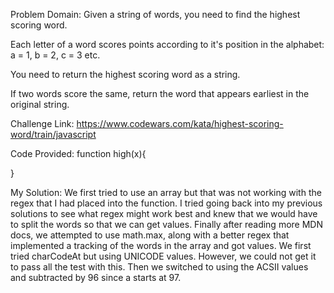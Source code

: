 Problem Domain: 
Given a string of words, you need to find the highest scoring word.

Each letter of a word scores points according to it's position in the alphabet: a = 1, b = 2, c = 3 etc.

You need to return the highest scoring word as a string.

If two words score the same, return the word that appears earliest in the original string.


Challenge Link: 
https://www.codewars.com/kata/highest-scoring-word/train/javascript

Code Provided:
function high(x){

}



My Solution: We first tried to use an array but that was not working with the regex that I had placed into the function. I tried going back into my previous solutions to see what regex might work best and knew that we would have to split the words so that we can get values. Finally after reading more MDN docs, we attempted to use math.max, along with a better regex that implemented a tracking of the words in the array and got values. We first tried charCodeAt but using UNICODE values. However, we could not get it to pass all the test with this. Then we switched to using the ACSII values and subtracted by 96 since a starts at 97.